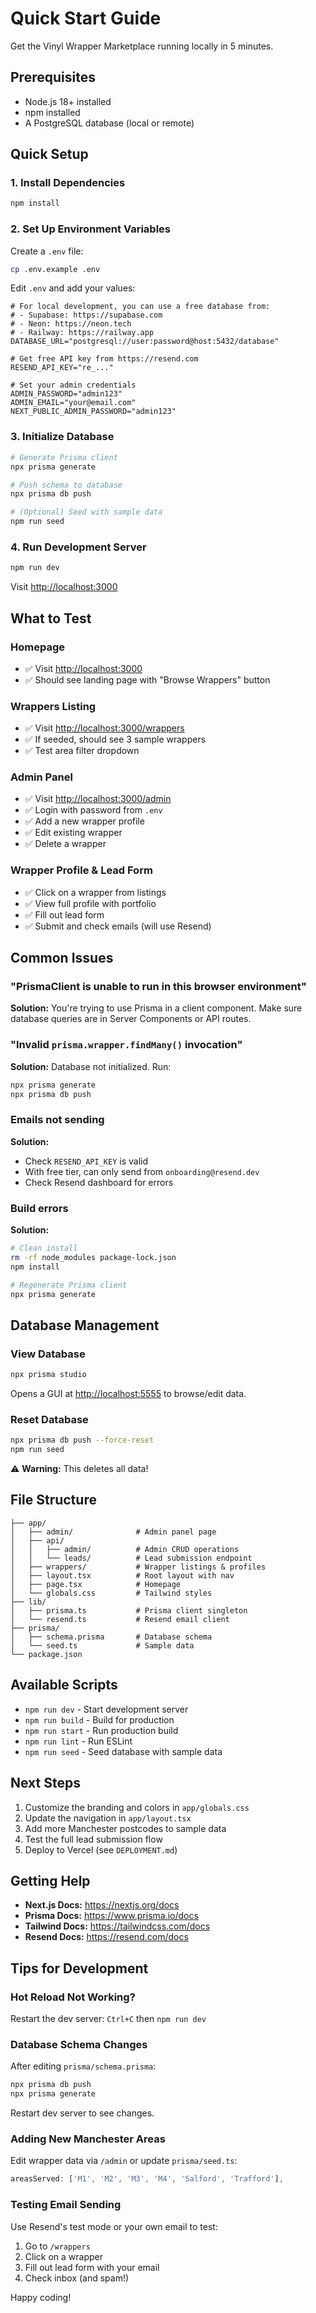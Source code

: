 # Quick Start Guide

Get the Vinyl Wrapper Marketplace running locally in 5 minutes.

## Prerequisites

- Node.js 18+ installed
- npm installed
- A PostgreSQL database (local or remote)

## Quick Setup

### 1. Install Dependencies

```bash
npm install
```

### 2. Set Up Environment Variables

Create a `.env` file:

```bash
cp .env.example .env
```

Edit `.env` and add your values:

```env
# For local development, you can use a free database from:
# - Supabase: https://supabase.com
# - Neon: https://neon.tech
# - Railway: https://railway.app
DATABASE_URL="postgresql://user:password@host:5432/database"

# Get free API key from https://resend.com
RESEND_API_KEY="re_..."

# Set your admin credentials
ADMIN_PASSWORD="admin123"
ADMIN_EMAIL="your@email.com"
NEXT_PUBLIC_ADMIN_PASSWORD="admin123"
```

### 3. Initialize Database

```bash
# Generate Prisma client
npx prisma generate

# Push schema to database
npx prisma db push

# (Optional) Seed with sample data
npm run seed
```

### 4. Run Development Server

```bash
npm run dev
```

Visit [http://localhost:3000](http://localhost:3000)

## What to Test

### Homepage
- ✅ Visit [http://localhost:3000](http://localhost:3000)
- ✅ Should see landing page with "Browse Wrappers" button

### Wrappers Listing
- ✅ Visit [http://localhost:3000/wrappers](http://localhost:3000/wrappers)
- ✅ If seeded, should see 3 sample wrappers
- ✅ Test area filter dropdown

### Admin Panel
- ✅ Visit [http://localhost:3000/admin](http://localhost:3000/admin)
- ✅ Login with password from `.env`
- ✅ Add a new wrapper profile
- ✅ Edit existing wrapper
- ✅ Delete a wrapper

### Wrapper Profile & Lead Form
- ✅ Click on a wrapper from listings
- ✅ View full profile with portfolio
- ✅ Fill out lead form
- ✅ Submit and check emails (will use Resend)

## Common Issues

### "PrismaClient is unable to run in this browser environment"

**Solution:** You're trying to use Prisma in a client component. Make sure database queries are in Server Components or API routes.

### "Invalid `prisma.wrapper.findMany()` invocation"

**Solution:** Database not initialized. Run:
```bash
npx prisma generate
npx prisma db push
```

### Emails not sending

**Solution:**
- Check `RESEND_API_KEY` is valid
- With free tier, can only send from `onboarding@resend.dev`
- Check Resend dashboard for errors

### Build errors

**Solution:**
```bash
# Clean install
rm -rf node_modules package-lock.json
npm install

# Regenerate Prisma client
npx prisma generate
```

## Database Management

### View Database

```bash
npx prisma studio
```

Opens a GUI at [http://localhost:5555](http://localhost:5555) to browse/edit data.

### Reset Database

```bash
npx prisma db push --force-reset
npm run seed
```

⚠️ **Warning:** This deletes all data!

## File Structure

```
├── app/
│   ├── admin/              # Admin panel page
│   ├── api/
│   │   ├── admin/          # Admin CRUD operations
│   │   └── leads/          # Lead submission endpoint
│   ├── wrappers/           # Wrapper listings & profiles
│   ├── layout.tsx          # Root layout with nav
│   ├── page.tsx            # Homepage
│   └── globals.css         # Tailwind styles
├── lib/
│   ├── prisma.ts           # Prisma client singleton
│   └── resend.ts           # Resend email client
├── prisma/
│   ├── schema.prisma       # Database schema
│   └── seed.ts             # Sample data
└── package.json
```

## Available Scripts

- `npm run dev` - Start development server
- `npm run build` - Build for production
- `npm run start` - Run production build
- `npm run lint` - Run ESLint
- `npm run seed` - Seed database with sample data

## Next Steps

1. Customize the branding and colors in `app/globals.css`
2. Update the navigation in `app/layout.tsx`
3. Add more Manchester postcodes to sample data
4. Test the full lead submission flow
5. Deploy to Vercel (see `DEPLOYMENT.md`)

## Getting Help

- **Next.js Docs:** https://nextjs.org/docs
- **Prisma Docs:** https://www.prisma.io/docs
- **Tailwind Docs:** https://tailwindcss.com/docs
- **Resend Docs:** https://resend.com/docs

## Tips for Development

### Hot Reload Not Working?

Restart the dev server: `Ctrl+C` then `npm run dev`

### Database Schema Changes

After editing `prisma/schema.prisma`:
```bash
npx prisma db push
npx prisma generate
```

Restart dev server to see changes.

### Adding New Manchester Areas

Edit wrapper data via `/admin` or update `prisma/seed.ts`:
```typescript
areasServed: ['M1', 'M2', 'M3', 'M4', 'Salford', 'Trafford'],
```

### Testing Email Sending

Use Resend's test mode or your own email to test:
1. Go to `/wrappers`
2. Click on a wrapper
3. Fill out lead form with your email
4. Check inbox (and spam!)

Happy coding!
